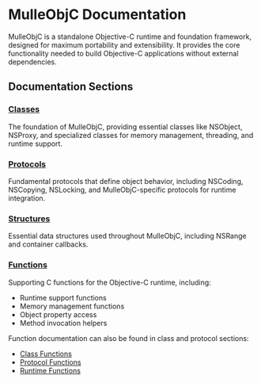 # MulleObjC Documentation

MulleObjC is a standalone Objective-C runtime and foundation framework, designed for maximum portability and extensibility. It provides the core functionality needed to build Objective-C applications without external dependencies.

## Documentation Sections

### [Classes](class/CLASS-DOCUMENTATION.md)

The foundation of MulleObjC, providing essential classes like NSObject, NSProxy, and specialized classes for memory management, threading, and runtime support.

### [Protocols](protocol/PROTOCOL-DOCUMENTATION.md)

Fundamental protocols that define object behavior, including NSCoding, NSCopying, NSLocking, and MulleObjC-specific protocols for runtime integration.

### [Structures](struct/STRUCT-DOCUMENTATION.md)

Essential data structures used throughout MulleObjC, including NSRange and container callbacks.

### [Functions](function/FUNCTION-DOCUMENTATION.md)

Supporting C functions for the Objective-C runtime, including:

* Runtime support functions
* Memory management functions
* Object property access
* Method invocation helpers

Function documentation can also be found in class and protocol sections:
* [Class Functions](class/MulleObjCLoader-Functions.md)
* [Protocol Functions](protocol/NSCopying-Functions.md)
* [Runtime Functions](protocol/MulleObjCRuntimeObject-Functions.md)
